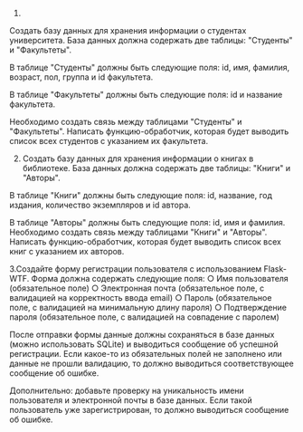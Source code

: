 1.
Создать базу данных для хранения информации о студентах университета.
База данных должна содержать две таблицы: "Студенты" и "Факультеты".

В таблице "Студенты" должны быть следующие поля: id, имя, фамилия,
возраст, пол, группа и id факультета.

В таблице "Факультеты" должны быть следующие поля: id и название
факультета.

Необходимо создать связь между таблицами "Студенты" и "Факультеты".
Написать функцию-обработчик, которая будет выводить список всех
студентов с указанием их факультета.

2. Создать базу данных для хранения информации о книгах в библиотеке.
База данных должна содержать две таблицы: "Книги" и "Авторы".

В таблице "Книги" должны быть следующие поля: id, название, год издания,
количество экземпляров и id автора.

В таблице "Авторы" должны быть следующие поля: id, имя и фамилия.
Необходимо создать связь между таблицами "Книги" и "Авторы".
Написать функцию-обработчик, которая будет выводить список всех книг с
указанием их авторов.

3.Создайте форму регистрации пользователя с использованием Flask-WTF. Форма должна
содержать следующие поля:
○ Имя пользователя (обязательное поле)
○ Электронная почта (обязательное поле, с валидацией на корректность ввода email)
○ Пароль (обязательное поле, с валидацией на минимальную длину пароля)
○ Подтверждение пароля (обязательное поле, с валидацией на совпадение с паролем)

После отправки формы данные должны сохраняться в базе данных (можно использовать SQLite)
и выводиться сообщение об успешной регистрации. Если какое-то из обязательных полей не
заполнено или данные не прошли валидацию, то должно выводиться соответствующее
сообщение об ошибке.

Дополнительно: добавьте проверку на уникальность имени пользователя и электронной почты в
базе данных. Если такой пользователь уже зарегистрирован, то должно выводиться сообщение
об ошибке.